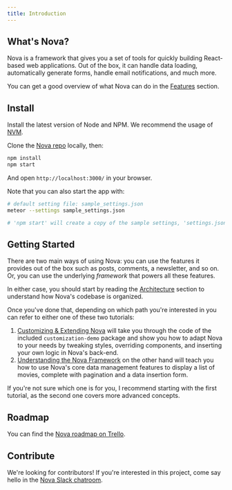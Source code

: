 ```yaml
---
title: Introduction
---
```


## What's Nova?

Nova is a framework that gives you a set of tools for quickly building React-based web applications. Out of the box, it can handle data loading, automatically generate forms, handle email notifications, and much more. 

You can get a good overview of what Nova can do in the [Features](features.html) section. 

## Install

Install the latest version of Node and NPM. We recommend the usage of [NVM](http://nvm.sh).

Clone the [Nova repo](https://github.com/TelescopeJS/Telescope/) locally, then:

```sh
npm install
npm start
```

And open `http://localhost:3000/` in your browser.

Note that you can also start the app with:
```sh
# default setting file: sample_settings.json
meteor --settings sample_settings.json 

# 'npm start' will create a copy of the sample settings, 'settings.json', and run `meteor` with this file for you.
```

## Getting Started

There are two main ways of using Nova: you can use the features it provides out of the box such as posts, comments, a newsletter, and so on. Or, you can use the underlying *framework* that powers all these features. 

In either case, you should start by reading the [Architecture](architecture.html) section to understand how Nova's codebase is organized. 

Once you've done that, depending on which path you're interested in you can refer to either one of these two tutorials:

1. [Customizing & Extending Nova](tutorial-customizing.html) will take you through the code of the included `customization-demo` package and show you how to adapt Nova to your needs by tweaking styles, overriding components, and inserting your own logic in Nova's back-end. 
2. [Understanding the Nova Framework](tutorial-framework.html) on the other hand will teach you how to use Nova's core data management features to display a list of movies, complete with pagination and a data insertion form. 

If you're not sure which one is for you, I recommend starting with the first tutorial, as the second one covers more advanced concepts.

## Roadmap

You can find the [Nova roadmap on Trello](https://trello.com/b/dwPR0LTz/nova-roadmap).

## Contribute

We're looking for contributors! If you're interested in this project, come say hello in the [Nova Slack chatroom](http://slack.telescopeapp.org).
